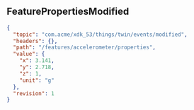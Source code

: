 ## FeaturePropertiesModified

```json
{
  "topic": "com.acme/xdk_53/things/twin/events/modified",
  "headers": {},
  "path": "/features/accelerometer/properties",
  "value": {
    "x": 3.141,
    "y": 2.718,
    "z": 1,
    "unit": "g"
  },
  "revision": 1
}
```
